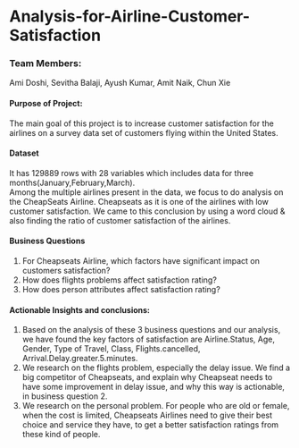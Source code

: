 # Analysis-for-Airline-Customer-Satisfaction

### Team Members:
Ami Doshi, Sevitha Balaji, Ayush Kumar, Amit Naik, Chun Xie

#### Purpose of Project: 
The main goal of this project is to increase customer satisfaction for the airlines on a survey data set of customers flying within the United States. 

#### Dataset
It has 129889 rows with 28 variables which includes data for three months(January,February,March). <br>
Among the multiple airlines present in the data, we focus to do analysis on the CheapSeats Airline. 
Cheapseats as it is one of the airlines with low customer satisfaction. We came to this conclusion by using a word cloud & also finding the ratio of customer satisfaction of the airlines.

#### Business Questions
1. For Cheapseats Airline, which factors have significant impact on customers satisfaction? <br>
2. How does flights problems affect satisfaction rating? <br>
3. How does person attributes affect satisfaction rating? <br>


#### Actionable Insights and conclusions:
1. Based on the analysis of these 3 business questions and our analysis, we have found the key factors of satisfaction are Airline.Status, Age, Gender, Type of Travel, Class, Flights.cancelled,
Arrival.Delay.greater.5.minutes. <br>
2. We research on the flights problem, especially the delay issue. 
We find a big competitor of Cheapseats, and explain why Cheapseat needs to have some improvement in delay issue, 
and why this way is actionable, in business question 2. <br>
3. We research on the personal problem. For people who are old or
female, when the cost is limited, Cheapseats Airlines need to give their
best choice and service they have, to get a better satisfaction ratings
from these kind of people. <br>